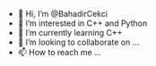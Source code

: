 - 👋 Hi, I’m @BahadirCekci
- 👀 I’m interested in C++ and Python
- 🌱 I’m currently learning C++
- 💞️ I’m looking to collaborate on ...
- 📫 How to reach me ...

<!---
BahadirCekci is a ✨ special ✨ repository because its `README.md` (this file) appears on your GitHub profile.
You can click the Preview link to take a look at your changes.
--->
